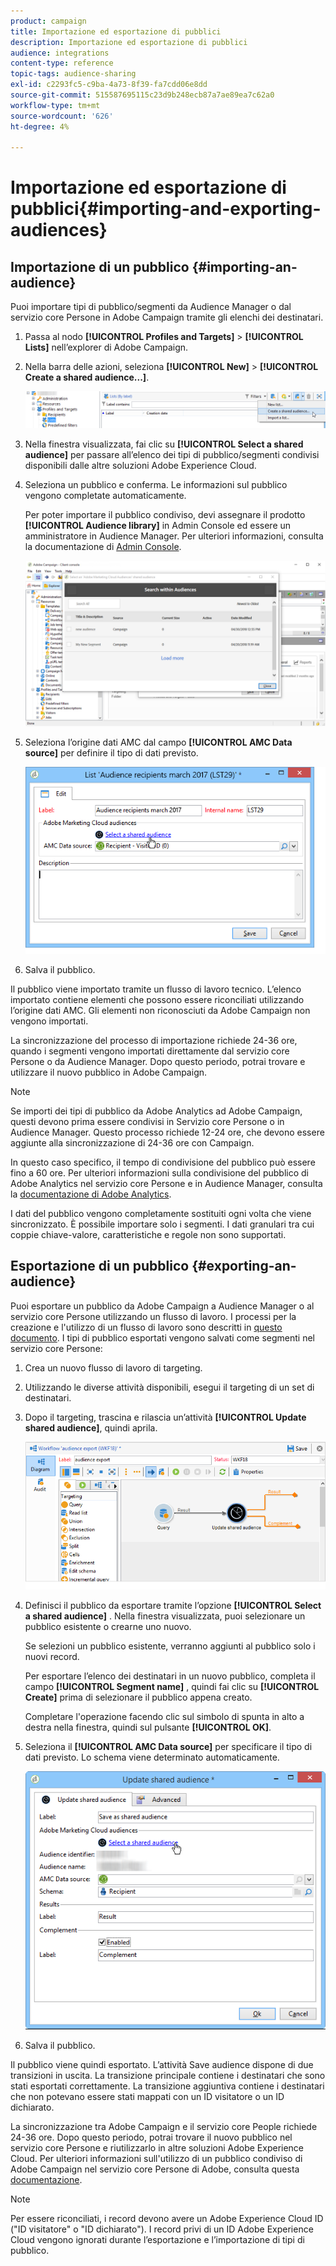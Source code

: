 ```yaml
---
product: campaign
title: Importazione ed esportazione di pubblici
description: Importazione ed esportazione di pubblici
audience: integrations
content-type: reference
topic-tags: audience-sharing
exl-id: c2293fc5-c9ba-4a73-8f39-fa7cdd06e8dd
source-git-commit: 515587695115c23d9b248ecb87a7ae89ea7c62a0
workflow-type: tm+mt
source-wordcount: '626'
ht-degree: 4%

---
```


# Importazione ed esportazione di pubblici{#importing-and-exporting-audiences}

## Importazione di un pubblico {#importing-an-audience}

Puoi importare tipi di pubblico/segmenti da Audience Manager o dal servizio core Persone in Adobe Campaign tramite gli elenchi dei destinatari.

1. Passa al nodo **[!UICONTROL Profiles and Targets]** > **[!UICONTROL Lists]** nell’explorer di Adobe Campaign.
1. Nella barra delle azioni, seleziona **[!UICONTROL New]** > **[!UICONTROL Create a shared audience...]**.

   ![](assets/aam_import_audience.png)

1. Nella finestra visualizzata, fai clic su **[!UICONTROL Select a shared audience]** per passare all’elenco dei tipi di pubblico/segmenti condivisi disponibili dalle altre soluzioni Adobe Experience Cloud.
1. Seleziona un pubblico e conferma. Le informazioni sul pubblico vengono completate automaticamente.

   Per poter importare il pubblico condiviso, devi assegnare il prodotto **[!UICONTROL Audience library]** in Admin Console ed essere un amministratore in Audience Manager. Per ulteriori informazioni, consulta la documentazione di [Admin Console](https://helpx.adobe.com/it/enterprise/managing/user-guide.html).

   ![](assets/aam_import_audience_3.png)

1. Seleziona l’origine dati AMC dal campo **[!UICONTROL AMC Data source]** per definire il tipo di dati previsto.

   ![](assets/aam_import_audience_2.png)

1. Salva il pubblico.

Il pubblico viene importato tramite un flusso di lavoro tecnico. L’elenco importato contiene elementi che possono essere riconciliati utilizzando l’origine dati AMC. Gli elementi non riconosciuti da Adobe Campaign non vengono importati.

La sincronizzazione del processo di importazione richiede 24-36 ore, quando i segmenti vengono importati direttamente dal servizio core Persone o da Audience Manager. Dopo questo periodo, potrai trovare e utilizzare il nuovo pubblico in Adobe Campaign.

>[!NOTE]
>
>Se importi dei tipi di pubblico da Adobe Analytics ad Adobe Campaign, questi devono prima essere condivisi in Servizio core Persone o in Audience Manager. Questo processo richiede 12-24 ore, che devono essere aggiunte alla sincronizzazione di 24-36 ore con Campaign.
>
>In questo caso specifico, il tempo di condivisione del pubblico può essere fino a 60 ore. Per ulteriori informazioni sulla condivisione del pubblico di Adobe Analytics nel servizio core Persone e in Audience Manager, consulta la [documentazione di Adobe Analytics](https://experienceleague.adobe.com/docs/analytics/components/segmentation/segmentation-workflow/seg-publish.html).

I dati del pubblico vengono completamente sostituiti ogni volta che viene sincronizzato. È possibile importare solo i segmenti. I dati granulari tra cui coppie chiave-valore, caratteristiche e regole non sono supportati.

## Esportazione di un pubblico {#exporting-an-audience}

Puoi esportare un pubblico da Adobe Campaign a Audience Manager o al servizio core Persone utilizzando un flusso di lavoro. I processi per la creazione e l&#39;utilizzo di un flusso di lavoro sono descritti in [questo documento](../../workflow/using/building-a-workflow.md). I tipi di pubblico esportati vengono salvati come segmenti nel servizio core Persone:

1. Crea un nuovo flusso di lavoro di targeting.
1. Utilizzando le diverse attività disponibili, esegui il targeting di un set di destinatari.
1. Dopo il targeting, trascina e rilascia un’attività **[!UICONTROL Update shared audience]**, quindi aprila.

   ![](assets/aam_export_example.png)

1. Definisci il pubblico da esportare tramite l’opzione **[!UICONTROL Select a shared audience]** . Nella finestra visualizzata, puoi selezionare un pubblico esistente o crearne uno nuovo.

   Se selezioni un pubblico esistente, verranno aggiunti al pubblico solo i nuovi record.

   Per esportare l’elenco dei destinatari in un nuovo pubblico, completa il campo **[!UICONTROL Segment name]** , quindi fai clic su **[!UICONTROL Create]** prima di selezionare il pubblico appena creato.

   Completare l&#39;operazione facendo clic sul simbolo di spunta in alto a destra nella finestra, quindi sul pulsante **[!UICONTROL OK]**.

1. Seleziona il **[!UICONTROL AMC Data source]** per specificare il tipo di dati previsto. Lo schema viene determinato automaticamente.

   ![](assets/aam_export_audience_activity.png)

1. Salva il pubblico.

Il pubblico viene quindi esportato. L’attività Save audience dispone di due transizioni in uscita. La transizione principale contiene i destinatari che sono stati esportati correttamente. La transizione aggiuntiva contiene i destinatari che non potevano essere stati mappati con un ID visitatore o un ID dichiarato.

La sincronizzazione tra Adobe Campaign e il servizio core People richiede 24-36 ore. Dopo questo periodo, potrai trovare il nuovo pubblico nel servizio core Persone e riutilizzarlo in altre soluzioni Adobe Experience Cloud. Per ulteriori informazioni sull&#39;utilizzo di un pubblico condiviso di Adobe Campaign nel servizio core Persone di Adobe, consulta questa [documentazione](https://experienceleague.adobe.com/docs/core-services/interface/audiences/t-audience-create.html).

>[!NOTE]
>
>Per essere riconciliati, i record devono avere un Adobe Experience Cloud ID (&quot;ID visitatore&quot; o &quot;ID dichiarato&quot;). I record privi di un ID Adobe Experience Cloud vengono ignorati durante l’esportazione e l’importazione di tipi di pubblico.
